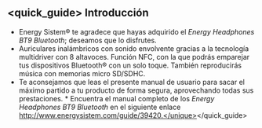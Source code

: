 ## <quick_guide> Introducción

* Energy Sistem® te agradece que hayas adquirido el *Energy Headphones BT9 Bluetooth*; deseamos que lo disfrutes.
* Auriculares inalámbricos con sonido envolvente gracias a la tecnología multidriver con 8 altavoces. Función NFC, con la que podrás emparejar tus dispositivos Bluetooth® con un solo toque. También reproducirás música con memorias micro SD/SDHC.
* Te aconsejamos que leas el presente manual de usuario para sacar el máximo partido a tu producto de forma segura, aprovechando todas sus prestaciones.
<unique>* Encuentra el manual completo de los *Energy Headphones BT9 Bluetooth* en el siguiente enlace http://www.energysistem.com/guide/39420.</unique></quick_guide>

